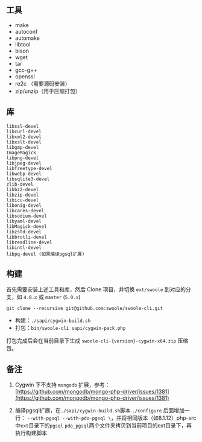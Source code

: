 工具
----
- make
- autoconf
- automake
- libtool
- bison
- wget
- tar
- gcc-g++
- openssl
- re2c （需要源码安装）
- zip/unzip（用于压缩打包）

库
----
```
libssl-devel
libcurl-devel
libxml2-devel
libxslt-devel
libgmp-devel
ImageMagick
libpng-devel
libjpeg-devel
libfreetype-devel
libwebp-devel
libsqlite3-devel
zlib-devel
libbz2-devel
libzip-devel
libicu-devel
libonig-devel
libcares-devel
libsodium-devel
libyaml-devel
libMagick-devel
libzstd-devel
libbrotli-devel
libreadline-devel
libintl-devel
libpq-devel (如果编译pgsql扩展)
```

构建
------
首先需要安装上述工具和库，然后 Clone 项目，并切换 `ext/swoole` 到对应的分支，如 `4.8.x` 或 `master` (`5.0.x`)

```shell
git clone --recursive git@github.com:swoole/swoole-cli.git
```

- 构建：`./sapi/cygwin-build.sh`
- 打包：`bin/swoole-cli sapi/cygwin-pack.php`

打包完成后会在当前目录下生成 `swoole-cli-{version}-cygwin-x64.zip` 压缩包。

备注
----
1. Cygwin 下不支持 `mongodb` 扩展，参考：[https://github.com/mongodb/mongo-php-driver/issues/1381](https://github.com/mongodb/mongo-php-driver/issues/1381)

2. 编译pgsql扩展，在`./sapi/cygwin-build.sh`脚本 `./configure` 后面增加一行： `--with-pgsql --with-pdo-pgsql \`，并将相同版本（如8.1.12）php-src中`ext`目录下的`pgsql` `pdo_pgsql`两个文件夹拷贝到当前项目的ext目录下，再执行构建脚本
